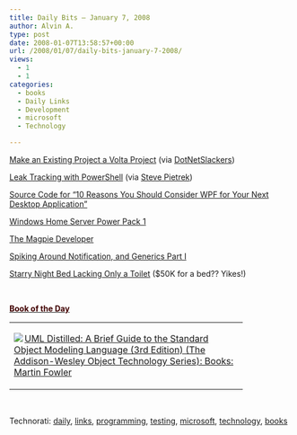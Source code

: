 ```yaml
---
title: Daily Bits – January 7, 2008
author: Alvin A.
type: post
date: 2008-01-07T13:58:57+00:00
url: /2008/01/07/daily-bits-january-7-2008/
views:
  - 1
  - 1
categories:
  - books
  - Daily Links
  - Development
  - microsoft
  - Technology

---
```

<a href="http://staceyw.spaces.live.com/blog/cns!f4a38e96e598161e!1048.entry" target="_blank">Make an Existing Project a Volta Project</a> (via <a href="http://dotnetslackers.com/CSharp/re-75908_Make_existing_project_a_Volta_project_MSDN_Forums.aspx" target="_blank">DotNetSlackers</a>)

<a href="http://blogs.msdn.com/joshpoley/archive/2008/01/04/leak-tracking-with-powershell.aspx" target="_blank">Leak Tracking with PowerShell</a> (via <a href="http://spietrek.blogspot.com/2008/01/links-162008.html" target="_blank">Steve Pietrek</a>)

<a href="http://www.thejoyofcode.com/10_Reasons_Source_Code.aspx" target="_blank">Source Code for &#8220;10 Reasons You Should Consider WPF for Your Next Desktop Application&#8221;</a>

<a href="http://blogs.technet.com/homeserver/archive/2008/01/06/windows-home-server-power-pack-1.aspx" target="_blank">Windows Home Server Power Pack 1</a>

<a href="http://www.codinghorror.com/blog/archives/000916.html" target="_blank">The Magpie Developer</a>

<a href="http://codebetter.com/blogs/glenn.block/archive/2008/01/07/spiking-around-notification-and-generic-notifiers-part-i.aspx" target="_blank">Spiking Around Notification, and Generics Part I</a>

<a href="http://gadgets.boingboing.net/2008/01/07/starry-night-bed-lac.html" target="_blank">Starry Night Bed Lacking Only a Toilet</a> ($50K for a bed?? Yikes!)

&nbsp;

**<u><font color="#400000">Book of the Day</font></u>**

<div class="wlWriterSmartContent" id="scid:7dc1bd33-94bd-46fd-a20b-0131235bcd47:d38bed58-54d0-421d-953b-cdb02972b694" style="padding-right: 0px; display: inline; padding-left: 0px; float: none; padding-bottom: 0px; margin: 0px; padding-top: 0px">
  <table cellspacing="0" cellpadding="2" width="400" border="0" unselectable="on">
    <tr>
      <td valign="top" width="400">
        <p>
          <a title="UML Distilled: A Brief Guide to the Standard Object Modeling Language (3rd Edition) (The Addison-Wesley Object Technology Series): Books: Martin Fowler" href="http://www.amazon.com/exec/obidos/ASIN/0321193687/alvinashcraft-20"><img data-recalc-dims="1" decoding="async" src="https://i0.wp.com/images.amazon.com/images/P/0321193687.01.MZZZZZZZ.jpg?w=660" border="0" align="left" style="float:left" />UML Distilled: A Brief Guide to the Standard Object Modeling Language (3rd Edition) (The Addison-Wesley Object Technology Series): Books: Martin Fowler</a>
        </p>
      </td>
    </tr>
  </table>
</div>

&nbsp;

<div class="wlWriterSmartContent" id="scid:C16BAC14-9A3D-4c50-9394-FBFEF7A93539:e15509e0-411b-4cfa-9782-6905b3bb2b75" style="padding-right: 0px; display: inline; padding-left: 0px; padding-bottom: 0px; margin: 0px; padding-top: 0px">
  <!--dotnetkickit-->
</div>

<div class="wlWriterSmartContent" id="scid:d7bf807d-7bb0-458a-811f-90c51817d5c2:e15ce30e-8ea6-4720-b2f8-f695fc46da9f" style="padding-right: 0px; display: inline; padding-left: 0px; padding-bottom: 0px; margin: 0px; padding-top: 0px">
  <p>
    <span class="TagSite">Technorati:</span> <a href="http://technorati.com/tag/daily" rel="tag" class="tag">daily</a>, <a href="http://technorati.com/tag/links" rel="tag" class="tag">links</a>, <a href="http://technorati.com/tag/programming" rel="tag" class="tag">programming</a>, <a href="http://technorati.com/tag/testing" rel="tag" class="tag">testing</a>, <a href="http://technorati.com/tag/microsoft" rel="tag" class="tag">microsoft</a>, <a href="http://technorati.com/tag/technology" rel="tag" class="tag">technology</a>, <a href="http://technorati.com/tag/books" rel="tag" class="tag">books</a><br /><!-- StartInsertedTags: daily, links, programming, testing, microsoft, technology, books :EndInsertedTags -->
  </p>
</div>